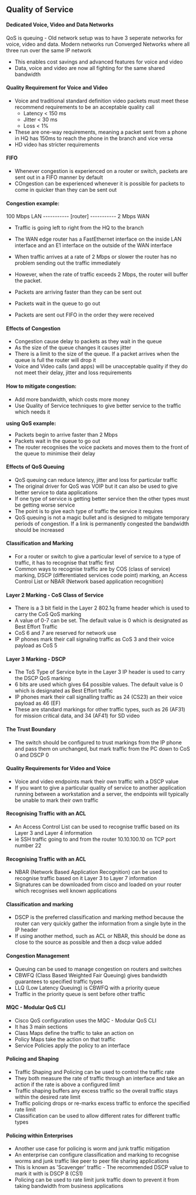 ## Quality of Service

#### Dedicated Voice, Video and Data Networks 

QoS is queuing - Old network setup was to have 3 seperate networks for voice, video and data. 
Modern networks run Converged Networks where all three run over the same IP network 

- This enables cost savings and advanced features for voice and video 
- Data, voice and video are now all fighting for the same shared bandwidth

#### Quality Requirement for Voice and Video

* Voice and traditional standard definition video packets must meet these recommend requirements to be an acceptable quality call
    * Latency < 150 ms 
    * Jitter  < 30 ms 
    * Loss    < 1% 
* These are one-way requirements, meaning a packet sent from a phone in HQ has 150ms to reach the phone in the branch and vice versa
* HD video has stricter requirements 

#### FIFO 
- Whenever congestion is experienced on a router or switch, packets are sent out in a FIFO manner by default
- COngestion can be experienced whenever it is possible for packets to come in quicker than they can be sent out 

#### Congestion example:

100 Mbps LAN ----------- [router] ----------- 2 Mbps WAN

- Traffic is going left to right from the HQ to the branch 
- The WAN edge router has a FastEthernet interface on the inside LAN interface and an E1 interface on the outside of the WAN interface 

- When traffic arrives at a rate of 2 Mbps or slower the router has no problem sending out the traffic immediately
- However, when the rate of traffic exceeds 2 Mbps, the router will buffer the packet.
- Packets are arriving faster than they can be sent out 
- Packets wait in the queue to go out 
- Packets are sent out FIFO in the order they were received 

#### Effects of Congestion 
* Congestion cause delay to packets as they wait in the queue
* As the size of the queue changes it causes jitter 
* There is a limit to the size of the queue. If a packet arrives when the queue is full the router will drop it 
* Voice and Video calls (and apps) will be unacceptable quality if they do not meet their delay, jitter and loss requirements

#### How to mitigate congestion:

- Add more bandwidth, which costs more money
- Use Quality of Service techniques to give better service to the traffic which needs it 

**using QoS example:**
- Packets begin to arrive faster than 2 Mbps
- Packets wait in the queue to go out
- The router recognises the voice packets and moves them to the front of the queue to minimise their delay

#### Effects of QoS Queuing

* QoS queuing can reduce latency, jitter and loss for particular traffic 
* The original driver for QoS was VOIP but it can also be used to give better service to data applications
* If one type of service is getting better service then the other types must be getting worse service
* The point is to give each type of traffic the service it requires 
* QoS queuing is not a magic bullet and is designed to mitigate temporary periods of congestion. If a link is permanently congested the bandwidth should be increased 

#### Classification and Marking 

- For a router or switch to give a particular level of service to a type of traffic, it has to recognise that traffic first 
- Common ways to recognise traffic are by COS (class of service) marking, DSCP (differentiated services code point) marking, an Access Control List or NBAR (Network based application recognition)

#### Layer 2 Marking - CoS Class of Service 
* There is a 3 bit field in the Layer 2 802.1q frame header which is used to carry the CoS QoS marking 
* A value of 0-7 can be set. The default value is 0 which is designated as Best Effort Traffic
* CoS 6 and 7 are reserved for network use 
* IP phones mark their call signaling traffic as CoS 3 and their voice payload as CoS 5

#### Layer 3 Marking - DSCP 
- The ToS Type of Service byte in the Layer 3 IP header is used to carry the DSCP QoS marking
- 6 bits are used which gives 64 possible values. The default value is 0 which is designated as Best Effort traffic 
- IP phones mark their call signalling traffic as 24 (CS23) an their voice payload as 46 (EF)
- These are standard markings for other traffic types, such as 26 (AF31) for mission critical data, and 34 (AF41) for SD video 

#### The Trust Boundary 
- The switch should be configured to trust markings from the IP phone and pass them on unchanged, but mark traffic from the PC down to CoS 0 and DSCP 0

#### Quality Requirements for Video and Voice 
- Voice and video endpoints mark their own traffic with a DSCP value 
- If you want to give a particular quality of service to another application running between a workstation and a server, the endpoints will typically be unable to mark their own traffic 

#### Recognising Traffic with an ACL 

- An Access Control List can be used to recognise traffic based on its Layer 3 and Layer 4 information 
- ie SSH traffic going to and from the router 10.10.100.10 on TCP port number 22

#### Recognising Traffic with an ACL 

* NBAR (Network Based Application Recognition) can be used to recognise traffic based on it Layer 3 to Layer 7 information 
* Signatures can be downloaded from cisco and loaded on your router which recognises well known applications 

#### Classification and marking 

* DSCP is the preferred classification and marking method because the router can very quickly gather the information from a single byte in the IP header 
* If using another method, such as ACL or NBAR, this should be done as close to the source as possible and then a dscp value added 

#### Congestion Management 

- Queuing can be used to manage congestion on routers and switches
- CBWFQ (Class Based Weighted Fair Queuing) gives bandwidth guarantees to specified traffic types 
- LLQ (Low Latency Queuing) is CBWFQ with a priority queue
- Traffic in the priority queue is sent before other traffic 

#### MQC - Modular QoS CLI 

* Cisco QoS configuration uses the MQC - Modular QoS CLI 
* It has 3 main sections 
* Class Maps define the traffic to take an action on 
* Policy Maps take the action on that traffic
* Service Policies apply the policy to an interface 

#### Policing and Shaping 

* Traffic Shaping and Policing can be used to control the traffic rate
* They both measure the rate of traffic through an interface and take an action if the rate is above a configured limit 
* Traffic shaping buffers any excess traffic so the overall traffic stays within the desired rate limit 
* Traffic policing drops or re-marks excess traffic to enforce the specified rate limit 
* Classification can be used to allow different rates for different traffic types 

#### Policing within Enterprises
- Another use case for policing is worm and junk traffic mitigation 
- An enterprise can configure classification and marking to recognise worms and junk traffic like peer to peer file sharing applications 
- This is known as 'Scavenger' traffic - The recommended DSCP value to mark it with is DSCP 8 (CS1)
- Policing can be used to rate limit junk traffic down to prevent it from taking bandwidth from business applications
